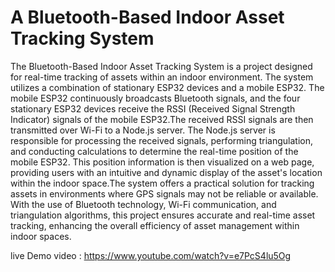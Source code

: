 # A Bluetooth-Based Indoor Asset Tracking System 
The Bluetooth-Based Indoor Asset Tracking System is a project designed for real-time tracking of assets within an indoor environment. The system utilizes a combination of stationary ESP32 devices and a mobile ESP32. The mobile ESP32 continuously broadcasts Bluetooth signals, and the four stationary ESP32 devices receive the RSSI (Received Signal Strength Indicator) signals of the mobile ESP32.The received RSSI signals are then transmitted over Wi-Fi to a Node.js server. The Node.js server is responsible for processing the received signals, performing triangulation, and conducting calculations to determine the real-time position of the mobile ESP32. This position information is then visualized on a web page, providing users with an intuitive and dynamic display of the asset's location within the indoor space.The system offers a practical solution for tracking assets in environments where GPS signals may not be reliable or available. With the use of Bluetooth technology, Wi-Fi communication, and triangulation algorithms, this project ensures accurate and real-time asset tracking, enhancing the overall efficiency of asset management within indoor spaces.


live Demo video : https://www.youtube.com/watch?v=e7PcS4lu5Og
